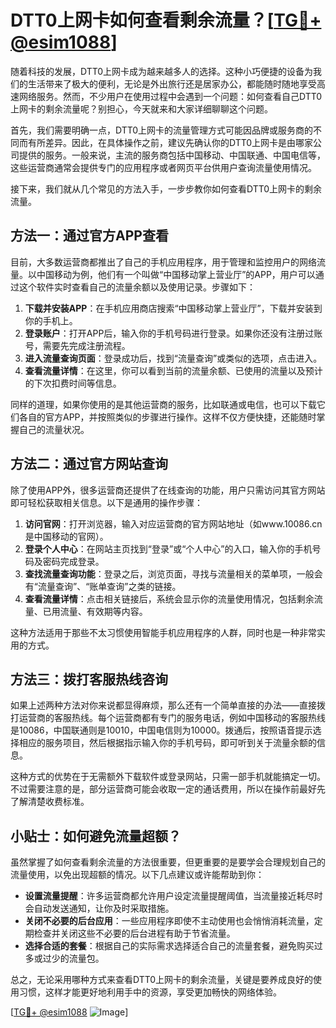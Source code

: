 # DTT0上网卡如何查看剩余流量？[[TG💪+ @esim1088](https://t.me/s/esim1088)]

随着科技的发展，DTT0上网卡成为越来越多人的选择。这种小巧便捷的设备为我们的生活带来了极大的便利，无论是外出旅行还是居家办公，都能随时随地享受高速网络服务。然而，不少用户在使用过程中会遇到一个问题：如何查看自己DTT0上网卡的剩余流量呢？别担心，今天就来和大家详细聊聊这个问题。

首先，我们需要明确一点，DTT0上网卡的流量管理方式可能因品牌或服务商的不同而有所差异。因此，在具体操作之前，建议先确认你的DTT0上网卡是由哪家公司提供的服务。一般来说，主流的服务商包括中国移动、中国联通、中国电信等，这些运营商通常会提供专门的应用程序或者网页平台供用户查询流量使用情况。

接下来，我们就从几个常见的方法入手，一步步教你如何查看DTT0上网卡的剩余流量。

## 方法一：通过官方APP查看

目前，大多数运营商都推出了自己的手机应用程序，用于管理和监控用户的网络流量。以中国移动为例，他们有一个叫做“中国移动掌上营业厅”的APP，用户可以通过这个软件实时查看自己的流量余额以及使用记录。步骤如下：

1. **下载并安装APP**：在手机应用商店搜索“中国移动掌上营业厅”，下载并安装到你的手机上。
2. **登录账户**：打开APP后，输入你的手机号码进行登录。如果你还没有注册过账号，需要先完成注册流程。
3. **进入流量查询页面**：登录成功后，找到“流量查询”或类似的选项，点击进入。
4. **查看流量详情**：在这里，你可以看到当前的流量余额、已使用的流量以及预计的下次扣费时间等信息。

同样的道理，如果你使用的是其他运营商的服务，比如联通或电信，也可以下载它们各自的官方APP，并按照类似的步骤进行操作。这样不仅方便快捷，还能随时掌握自己的流量状况。

## 方法二：通过官方网站查询

除了使用APP外，很多运营商还提供了在线查询的功能，用户只需访问其官方网站即可轻松获取相关信息。以下是通用的操作步骤：

1. **访问官网**：打开浏览器，输入对应运营商的官方网站地址（如www.10086.cn是中国移动的官网）。
2. **登录个人中心**：在网站主页找到“登录”或“个人中心”的入口，输入你的手机号码及密码完成登录。
3. **查找流量查询功能**：登录之后，浏览页面，寻找与流量相关的菜单项，一般会有“流量查询”、“账单查询”之类的链接。
4. **查看流量详情**：点击相关链接后，系统会显示你的流量使用情况，包括剩余流量、已用流量、有效期等内容。

这种方法适用于那些不太习惯使用智能手机应用程序的人群，同时也是一种非常实用的方式。

## 方法三：拨打客服热线咨询

如果上述两种方法对你来说都显得麻烦，那么还有一个简单直接的办法——直接拨打运营商的客服热线。每个运营商都有专门的服务电话，例如中国移动的客服热线是10086，中国联通则是10010，中国电信则为10000。拨通后，按照语音提示选择相应的服务项目，然后根据指示输入你的手机号码，即可听到关于流量余额的信息。

这种方式的优势在于无需额外下载软件或登录网站，只需一部手机就能搞定一切。不过需要注意的是，部分运营商可能会收取一定的通话费用，所以在操作前最好先了解清楚收费标准。

## 小贴士：如何避免流量超额？

虽然掌握了如何查看剩余流量的方法很重要，但更重要的是要学会合理规划自己的流量使用，以免出现超额的情况。以下几点建议或许能帮助到你：

- **设置流量提醒**：许多运营商都允许用户设定流量提醒阈值，当流量接近耗尽时会自动发送通知，让你及时采取措施。
- **关闭不必要的后台应用**：一些应用程序即使不主动使用也会悄悄消耗流量，定期检查并关闭这些不必要的后台进程有助于节省流量。
- **选择合适的套餐**：根据自己的实际需求选择适合自己的流量套餐，避免购买过多或过少的流量包。

总之，无论采用哪种方式来查看DTT0上网卡的剩余流量，关键是要养成良好的使用习惯，这样才能更好地利用手中的资源，享受更加畅快的网络体验。

[[TG💪+ @esim1088](https://t.me/s/esim1088) ![Image](https://i.postimg.cc/4NQfJmqS/Snipaste-2025-05-13-00-14-12.png)]